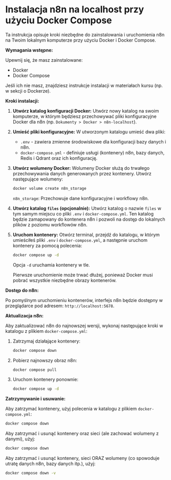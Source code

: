 # Instalacja n8n na localhost przy użyciu Docker Compose

Ta instrukcja opisuje kroki niezbędne do zainstalowania i uruchomienia n8n na Twoim lokalnym komputerze przy użyciu Docker i Docker Compose.

**Wymagania wstępne:**

Upewnij się, że masz zainstalowane:
*   Docker
*   Docker Compose

Jeśli ich nie masz, znajdziesz instrukcje instalacji w materiałach kursu (np. w sekcji o Dockerze).

**Kroki instalacji:**

1.  **Utwórz katalog konfiguracji Docker:**
    Utwórz nowy katalog na swoim komputerze, w którym będziesz przechowywać pliki konfiguracyjne Docker dla n8n (np. `Dokumenty > Docker > n8n-localhost`).

2.  **Umieść pliki konfiguracyjne:**
    W utworzonym katalogu umieść dwa pliki:
    *   `.env` - zawiera zmienne środowiskowe dla konfiguracji bazy danych i n8n.
    *   `docker-compose.yml` - definiuje usługi (kontenery) n8n, bazy danych, Redis i Qdrant oraz ich konfigurację.

3.  **Utwórz wolumeny Docker:**
    Wolumeny Docker służą do trwałego przechowywania danych generowanych przez kontenery. Utwórz następujące wolumeny:

    ```bash
    docker volume create n8n_storage
    ```
    `n8n_storage`: Przechowuje dane konfiguracyjne i workflowy n8n.


4.  **Utwórz katalog `files` (opcjonalnie):**
    Utwórz katalog o nazwie `files` w tym samym miejscu co pliki `.env` i `docker-compose.yml`. Ten katalog będzie zamapowany do kontenera n8n i pozwoli na dostęp do lokalnych plików z poziomu workflowów n8n.

5.  **Uruchom kontenery:**
    Otwórz terminal, przejdź do katalogu, w którym umieściłeś pliki `.env` i `docker-compose.yml`, a następnie uruchom kontenery za pomocą polecenia:

    ```bash
    docker compose up -d
    ```
    Opcja `-d` uruchamia kontenery w tle.

    Pierwsze uruchomienie może trwać dłużej, ponieważ Docker musi pobrać wszystkie niezbędne obrazy kontenerów.

**Dostęp do n8n:**

Po pomyślnym uruchomieniu kontenerów, interfejs n8n będzie dostępny w przeglądarce pod adresem: `http://localhost:5678`.

**Aktualizacja n8n:**

Aby zaktualizować n8n do najnowszej wersji, wykonaj następujące kroki w katalogu z plikiem `docker-compose.yml`:

1.  Zatrzymaj działające kontenery:
    ```bash
    docker compose down
    ```
2.  Pobierz najnowszy obraz n8n:
    ```bash
    docker compose pull
    ```
3.  Uruchom kontenery ponownie:
    ```bash
    docker compose up -d
    ```

**Zatrzymywanie i usuwanie:**

Aby zatrzymać kontenery, użyj polecenia w katalogu z plikiem `docker-compose.yml`:

```bash
docker compose down
```

Aby zatrzymać i usunąć kontenery oraz sieci (ale zachować wolumeny z danymi), użyj:

```bash
docker compose down
```

Aby zatrzymać i usunąć kontenery, sieci ORAZ wolumeny (co spowoduje utratę danych n8n, bazy danych itp.), użyj:

```bash
docker compose down -v
